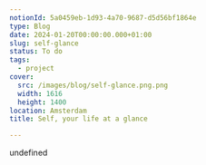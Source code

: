 ```yaml
---
notionId: 5a0459eb-1d93-4a70-9687-d5d56bf1864e
type: Blog
date: 2024-01-20T00:00:00.000+01:00
slug: self-glance
status: To do
tags:
  - project
cover:
  src: /images/blog/self-glance.png.png
  width: 1616
  height: 1400
location: Amsterdam
title: Self, your life at a glance

---
```

undefined